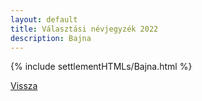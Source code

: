 ```yaml
---
layout: default
title: Választási névjegyzék 2022
description: Bajna
---
```


{% include settlementHTMLs/Bajna.html %}

[Vissza](../)